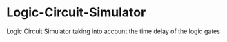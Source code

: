 # Logic-Circuit-Simulator
Logic Circuit Simulator taking into account the time delay of the logic gates
